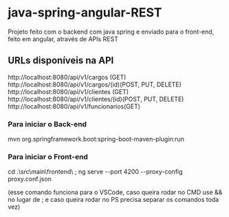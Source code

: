 # java-spring-angular-REST
Projeto feito com o backend com java spring e enviado para o front-end, feito em angular, através de APIs REST

## URLs disponíveis na API

<a>http://localhost:8080/api/v1/cargos</a> (GET)<br/>
<a>http://localhost:8080/api/v1/cargos/(id)</a>(POST, PUT, DELETE)<br/>
<a>http://localhost:8080/api/v1/clientes</a> (GET)<br/>
<a>http://localhost:8080/api/v1/clientes/(id)</a>(POST, PUT, DELETE)<br/>
<a>http://localhost:8080/api/v1/funcionarios</a>(GET)<br/>


### Para iniciar o Back-end
mvn org.springframework.boot:spring-boot-maven-plugin:run

### Para iniciar o Front-end
cd .\src\main\frontend\ ;  ng serve --port 4200 --proxy-config proxy.conf.json 

(esse comando funciona para o VSCode, caso queira rodar no CMD use && no lugar de ; e caso queira rodar no PS precisa separar os comandos toda vez)

